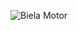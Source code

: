 ![Biela Motor](https://github.com/tallerbielamotor/blog/assets/144482699/ed5d3df7-140e-43fc-9b49-94bbf88a58c3)
